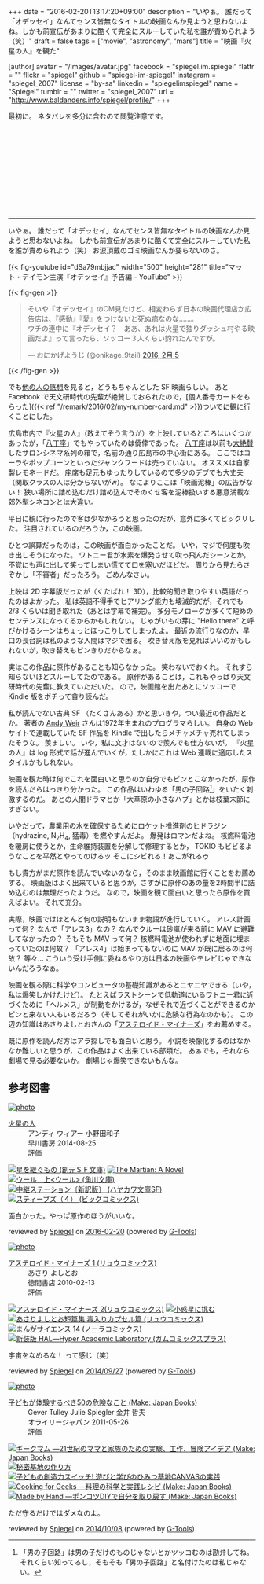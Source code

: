 +++
date = "2016-02-20T13:17:20+09:00"
description = "いやぁ。 誰だって「オデッセイ」なんてセンス皆無なタイトルの映画なんか見ようと思わないよね。しかも前宣伝があまりに酷くて完全にスルーしていた私を誰が責められよう（笑）"
draft = false
tags = ["movie", "astronomy", "mars"]
title = "映画『火星の人』を観た"

[author]
  avatar = "/images/avatar.jpg"
  facebook = "spiegel.im.spiegel"
  flattr = ""
  flickr = "spiegel"
  github = "spiegel-im-spiegel"
  instagram = "spiegel_2007"
  license = "by-sa"
  linkedin = "spiegelimspiegel"
  name = "Spiegel"
  tumblr = ""
  twitter = "spiegel_2007"
  url = "http://www.baldanders.info/spiegel/profile/"
+++

最初に。
ネタバレを多分に含むので閲覧注意です。

<br>
<br>
<br>
<br>
<br>
<br>
<br>
<br>
<br>
<br>

------

いやぁ。
誰だって「オデッセイ」なんてセンス皆無なタイトルの映画なんか見ようと思わないよね。
しかも前宣伝があまりに酷くて完全にスルーしていた私を誰が責められよう（笑） お涙頂戴のゴミ映画なんか要らないのさ。

{{< fig-youtube id="dSa79mbjjac" width="500" height="281" title="マット・デイモン主演『オデッセイ』予告編 - YouTube" >}}

{{< fig-gen >}}
<blockquote class="twitter-tweet" data-lang="ja"><p lang="ja" dir="ltr">そいや『オデッセイ』のCM見たけど、相変わらず日本の映画代理店か広告店は、『感動』『愛』をつけないと死ぬ病なのな……。<br>ウチの連中に『オデッセイ？　ああ、あれは火星で独りダッシュ村やる映画だよ』って言ったら、ソッコー３人くらい釣れたんですが。</p>&mdash; おにかげようじ (@onikage_9tail) <a href="https://twitter.com/onikage_9tail/status/695633546669522945">2016, 2月 5</a></blockquote>
{{< /fig-gen >}}

でも[他の人の感想](http://d.hatena.ne.jp/yomoyomo/20160207/themartian)を見ると，どうもちゃんとした SF 映画らしい。
あと Facebook で天文研時代の先輩が絶賛しておられたので，[個人番号カードをもらった]({{< ref "/remark/2016/02/my-number-card.md" >}})ついでに観に行くことにした。

広島市内で『火星の人』（敢えてそう言うが）を上映しているところはいくつかあったが，「[八丁座]」でもやっていたのは僥倖であった。
[八丁座]は以前も[大絶賛](http://www.baldanders.info/spiegel/log2/000833.shtml)したサロンシネマ系列の箱で，名前の通り広島市の中心街にある。
ここではコーラやポップコーンといったジャンクフードは売っていない。
オススメは自家製レモネードだ。
座席も足元もゆったりしているので多少のデブでも大丈夫（関取クラスの人は分からないがw）。
なによりここは「映画泥棒」の広告がない！ 狭い場所に詰め込むだけ詰め込んでそのくせ客を泥棒扱いする悪意満載な郊外型シネコンとは大違い。

平日に観に行ったので客は少なかろうと思ったのだが，意外に多くてビックリした。
注目されているのだろうか，この映画。

ひとつ誤算だったのは，この映画が面白かったことだ。
いや，マジで何度も吹き出しそうになった。
ワトニー君が水素を爆発させて吹っ飛んだシーンとか，不覚にも声に出して笑ってしまい慌てて口を塞いだほどだ。
周りから見たらさぞかし「不審者」だったろう。
ごめんなさい。

上映は 2D 字幕版だったが（くたばれ！ 3D），比較的聞き取りやすい英語だったのはよかった。
私は英語不得手でヒアリング能力も壊滅的だが，それでも 2/3 くらいは聞き取れた（あとは字幕で補完）。
多分モノローグが多くて短めのセンテンスになってるからかもしれない。
じゃがいもの芽に "Hello there” と呼びかけるシーンはちょっとほっこりしてしまったよ。
最近の流行りなのか，早口の長台詞は私のような人間はマジで困る。
吹き替え版を見ればいいのかもしれないが，吹き替えもピンきりだからなぁ。

実はこの作品に原作があることも知らなかった。
笑わないでおくれ。
それすら知らないほどスルーしてたのである。
原作があることは，これもやっぱり天文研時代の先輩に教えていただいた。
ので，映画館を出たあとにソッコーで Kindle 版をポチって貪り読んだ。

私が読んでない古典 SF （たくさんある）かと思いきや，つい最近の作品だとか。
著者の [Andy Weir](https://ja.wikipedia.org/wiki/%E3%82%A2%E3%83%B3%E3%83%87%E3%82%A3%E3%83%BB%E3%82%A6%E3%82%A3%E3%82%A2%E3%83%BC) さんは1972年生まれのプログラマらしい。
自身の Web サイトで連載していた SF 作品を Kindle で出したらメチャメチャ売れてしまったそうな。
羨ましい。
いや，私に文才はないので羨んでも仕方ないが。
『火星の人』は log 形式で話が進んでいくが，たしかにこれは Web 連載に適応したスタイルかもしれない。

映画を観た時は何でこれを面白いと思うのか自分でもピンとこなかったが，原作を読んだらはっきり分かった。
この作品はいわゆる「男の子回路[^a]」をいたく刺激するのだ。
あとの人間ドラマとか「大草原の小さなハブ」とかは枝葉末節にすぎない。

[^a]: 「男の子回路」は男の子だけのものじゃないとかツッコむのは勘弁してね。それくらい知ってるし，そもそも「男の子回路」と名付けたのは私じゃない。

いやだって，農業用の水を確保するためにロケット推進剤のヒドラジン（hydrazine, $\mathrm{N}_2\mathrm{H}_4$, 猛毒）を燃やすんだよ。
爆発はロマンだよね。
核燃料電池を暖房に使うとか，生命維持装置を分解して修理するとか， TOKIO もビビるようなことを平然とやってのけるッ そこにシビれる！あこがれるゥ

もし貴方がまだ原作を読んでいないのなら，そのまま映画館に行くことをお薦めする。
映画版はよく出来ていると思うが，さすがに原作のあの量を2時間半に詰め込むのは無理だったようだ。
なので，映画を観て面白いと思ったら原作を買えばよい。
それで充分。

実際，映画ではほとんど何の説明もないまま物語が進行していく。
アレス計画って何？ なんで「アレス3」なの？ なんでクルーは砂嵐が来る前に MAV に避難してなかったの？ そもそも MAV って何？ 核燃料電池が使われずに地面に埋まっていたのは何故？ 「アレス4」は始まってもないのに MAV が既に居るのは何故？ 等々...
こういう受け手側に委ねるやり方は日本の映画やテレビじゃできないんだろうなぁ。

映画を観る際に科学やコンピュータの基礎知識があるとニヤニヤできる（いや，私は爆笑しかけたけど）。
たとえばラストシーンで低軌道にいるワトニー君に近づくために「ヘルメス」が制動をかけるが，なぜそれで近づくことができるのかピンと来ない人もいるだろう（そしてそれがいかに危険な行為なのかも）。
この辺の知識はあさりよしとおさんの「[アステロイド・マイナーズ](http://www.amazon.co.jp/exec/obidos/ASIN/4199501460/baldandersinf-22/)」をお薦めする。

既に原作を読んだ方はアラ探しでも面白いと思う。
小説を映像化するのはなかなか難しいと思うが，この作品はよく出来ている部類だ。
あぁでも，それなら劇場で見る必要ないか。
劇場じゃ爆笑できないもんな。

[八丁座]: http://johakyu.co.jp/theater/hatchoza.html "八丁座 | 広島の映画館サロンシネマ、シネツイン、八丁座"

## 参考図書

<div class="hreview" ><a class="item url" href="http://www.amazon.co.jp/exec/obidos/ASIN/B00O1VJZLO/baldandersinf-22/"><img src="http://ecx.images-amazon.com/images/I/51DLzSbrC9L._SL160_.jpg" alt="photo" class="photo"  /></a><dl ><dt class="fn"><a class="item url" href="http://www.amazon.co.jp/exec/obidos/ASIN/B00O1VJZLO/baldandersinf-22/">火星の人</a></dt><dd>アンディ ウィアー 小野田和子 </dd><dd>早川書房 2014-08-25</dd><dd>評価<abbr class="rating" title="4"><img src="http://g-images.amazon.com/images/G/01/detail/stars-4-0.gif" alt="" /></abbr> </dd></dl><p class="similar"><a href="http://www.amazon.co.jp/exec/obidos/ASIN/B00PGNZFD8/baldandersinf-22/" target="_top"><img src="http://images.amazon.com/images/P/B00PGNZFD8.09._SCTHUMBZZZ_.jpg"  alt="星を継ぐもの (創元ＳＦ文庫)"  /></a> <a href="http://www.amazon.co.jp/exec/obidos/ASIN/B00EMXBDMA/baldandersinf-22/" target="_top"><img src="http://images.amazon.com/images/P/B00EMXBDMA.09._SCTHUMBZZZ_.jpg"  alt="The Martian: A Novel"  /></a> <a href="http://www.amazon.co.jp/exec/obidos/ASIN/B00LWWO75E/baldandersinf-22/" target="_top"><img src="http://images.amazon.com/images/P/B00LWWO75E.09._SCTHUMBZZZ_.jpg"  alt="ウール　上<ウール> (角川文庫)"  /></a> <a href="http://www.amazon.co.jp/exec/obidos/ASIN/B019FV4BGS/baldandersinf-22/" target="_top"><img src="http://images.amazon.com/images/P/B019FV4BGS.09._SCTHUMBZZZ_.jpg"  alt="中継ステーション〔新訳版〕 (ハヤカワ文庫SF)"  /></a> <a href="http://www.amazon.co.jp/exec/obidos/ASIN/B01BL4TZRW/baldandersinf-22/" target="_top"><img src="http://images.amazon.com/images/P/B01BL4TZRW.09._SCTHUMBZZZ_.jpg"  alt="スティーブズ（４） (ビッグコミックス)"  /></a> </p>
<p class="description">面白かった。やっぱ原作のほうがいいな。</p>
<p class="gtools" >reviewed by <a href='#maker' class='reviewer'>Spiegel</a> on <abbr class="dtreviewed" title="2016-02-20">2016-02-20</abbr> (powered by <a href="http://www.goodpic.com/mt/aws/index.html" >G-Tools</a>)</p>
</div>

<div class="hreview" ><a class="item url" href="http://www.amazon.co.jp/exec/obidos/ASIN/4199501460/baldandersinf-22/"><img src="http://ecx.images-amazon.com/images/I/61nz%2B0LcZRL._SL160_.jpg" alt="photo" class="photo"  /></a><dl ><dt class="fn"><a class="item url" href="http://www.amazon.co.jp/exec/obidos/ASIN/4199501460/baldandersinf-22/">アステロイド・マイナーズ 1 (リュウコミックス)</a></dt><dd>あさり よしとお </dd><dd>徳間書店 2010-02-13</dd><dd>評価<abbr class="rating" title="5"><img src="http://g-images.amazon.com/images/G/01/detail/stars-5-0.gif" alt="" /></abbr> </dd></dl><p class="similar"><a href="http://www.amazon.co.jp/exec/obidos/ASIN/4199502092/baldandersinf-22/" target="_top"><img src="http://images.amazon.com/images/P/4199502092.09._SCTHUMBZZZ_.jpg"  alt="アステロイド・マイナーズ 2(リュウコミックス)"  /></a> <a href="http://www.amazon.co.jp/exec/obidos/ASIN/4592710584/baldandersinf-22/" target="_top"><img src="http://images.amazon.com/images/P/4592710584.09._SCTHUMBZZZ_.jpg"  alt="小惑星に挑む"  /></a> <a href="http://www.amazon.co.jp/exec/obidos/ASIN/4199501665/baldandersinf-22/" target="_top"><img src="http://images.amazon.com/images/P/4199501665.09._SCTHUMBZZZ_.jpg"  alt="あさりよしとお短篇集 毒入りカプセル篇 (リュウコミックス)"  /></a> <a href="http://www.amazon.co.jp/exec/obidos/ASIN/4056070962/baldandersinf-22/" target="_top"><img src="http://images.amazon.com/images/P/4056070962.09._SCTHUMBZZZ_.jpg"  alt="まんがサイエンス 14 (ノーラコミックス)"  /></a> <a href="http://www.amazon.co.jp/exec/obidos/ASIN/4847035399/baldandersinf-22/" target="_top"><img src="http://images.amazon.com/images/P/4847035399.09._SCTHUMBZZZ_.jpg"  alt="新装版 HAL―Hyper Academic Laboratory (ガムコミックスプラス)"  /></a> </p>
<p class="description" >宇宙をなめるな！ って感じ（笑）</p>
<p class="gtools" >reviewed by <a href="#maker" class="reviewer">Spiegel</a> on <abbr class="dtreviewed" title="2014-09-27">2014/09/27</abbr> (powered by <a href="http://www.goodpic.com/mt/aws/index.html">G-Tools</a>)</p>
</div>

<div class="hreview" ><a class="item url" href="http://www.amazon.co.jp/exec/obidos/ASIN/4873114985/baldandersinf-22/"><img src="http://ecx.images-amazon.com/images/I/51171H-Wh0L._SL160_.jpg" alt="photo" class="photo"  /></a><dl ><dt class="fn"><a class="item url" href="http://www.amazon.co.jp/exec/obidos/ASIN/4873114985/baldandersinf-22/">子どもが体験するべき50の危険なこと (Make: Japan Books)</a></dt><dd>Gever Tulley Julie Spiegler 金井 哲夫 </dd><dd>オライリージャパン 2011-05-26</dd><dd>評価<abbr class="rating" title="4"><img src="http://g-images.amazon.com/images/G/01/detail/stars-4-0.gif" alt="" /></abbr> </dd></dl><p class="similar"><a href="http://www.amazon.co.jp/exec/obidos/ASIN/4873116368/baldandersinf-22/" target="_top"><img src="http://images.amazon.com/images/P/4873116368.09._SCTHUMBZZZ_.jpg"  alt="ギークマム ―21世紀のママと家族のための実験、工作、冒険アイデア (Make: Japan Books)"  /></a> <a href="http://www.amazon.co.jp/exec/obidos/ASIN/486410168X/baldandersinf-22/" target="_top"><img src="http://images.amazon.com/images/P/486410168X.09._SCTHUMBZZZ_.jpg"  alt="秘密基地の作り方"  /></a> <a href="http://www.amazon.co.jp/exec/obidos/ASIN/4845913151/baldandersinf-22/" target="_top"><img src="http://images.amazon.com/images/P/4845913151.09._SCTHUMBZZZ_.jpg"  alt="子どもの創造力スイッチ!   遊びと学びのひみつ基地CANVASの実践"  /></a> <a href="http://www.amazon.co.jp/exec/obidos/ASIN/4873115094/baldandersinf-22/" target="_top"><img src="http://images.amazon.com/images/P/4873115094.09._SCTHUMBZZZ_.jpg"  alt="Cooking for Geeks ―料理の科学と実践レシピ (Make: Japan Books)"  /></a> <a href="http://www.amazon.co.jp/exec/obidos/ASIN/4873115000/baldandersinf-22/" target="_top"><img src="http://images.amazon.com/images/P/4873115000.09._SCTHUMBZZZ_.jpg"  alt="Made by Hand ―ポンコツDIYで自分を取り戻す (Make: Japan Books)"  /></a> </p>
<p class="description" >ただ守るだけではダメなのよ。</p>
<p class="gtools" >reviewed by <a href="#maker" class="reviewer">Spiegel</a> on <abbr class="dtreviewed" title="2014-10-08">2014/10/08</abbr> (powered by <a href="http://www.goodpic.com/mt/aws/index.html">G-Tools</a>)</p>
</div>


